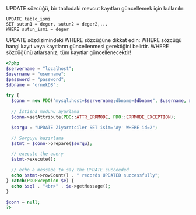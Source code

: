 UPDATE sözcüğü, bir tablodaki mevcut kayıtları güncellemek için kullanılır:

```MySQL
UPDATE tablo_ismi
SET sutun1 = deger, sutun2 = deger2,...
WHERE sutun_ismi = deger 
```

UPDATE sözdizimindeki WHERE sözcüğüne dikkat edin: WHERE sözcüğü hangi kayıt veya kayıtların güncellenmesi gerektiğini belirtir. WHERE sözcüğünü atlarsanız, tüm kayıtlar güncellenecektir!

```PHP title:'PDO ile MySQL veri güncelleme'
<?php
$servername = "localhost";
$username = "username";
$password = "password";
$dbname = "ornekDB";

try {
  $conn = new PDO("mysql:host=$servername;dbname=$dbname", $username, $password);
  
  // İstisna modunu ayarlama
  $conn->setAttribute(PDO::ATTR_ERRMODE, PDO::ERRMODE_EXCEPTION);

  $sorgu = "UPDATE Ziyaretciler SET isim='Ay' WHERE id=2";

  // Sorguyu hazırlama
  $stmt = $conn->prepare($sorgu);

  // execute the query
  $stmt->execute();

  // echo a message to say the UPDATE succeeded
  echo $stmt->rowCount() . " records UPDATED successfully";
} catch(PDOException $e) {
  echo $sql . "<br>" . $e->getMessage();
}

$conn = null;
?>
```


